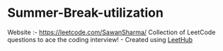 # Summer-Break-utilization
Website :- https://leetcode.com/SawanSharma/
Collection of LeetCode questions to ace the coding interview! - Created using [LeetHub](https://github.com/QasimWani/LeetHub)
